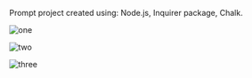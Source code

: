 Prompt project created using:
Node.js,
Inquirer package,
Chalk.

![one](https://github.com/JoiceDoll/Prompt-game/assets/99621429/5b09a211-4e49-4b12-a4fe-34a284d704ed)

![two](https://github.com/JoiceDoll/Prompt-game/assets/99621429/ca42c976-b65f-428e-bd7a-e39213d7c9a7)

![three](https://github.com/JoiceDoll/Prompt-game/assets/99621429/c4ef846b-e430-423d-8ca3-1b8aa385d209)
